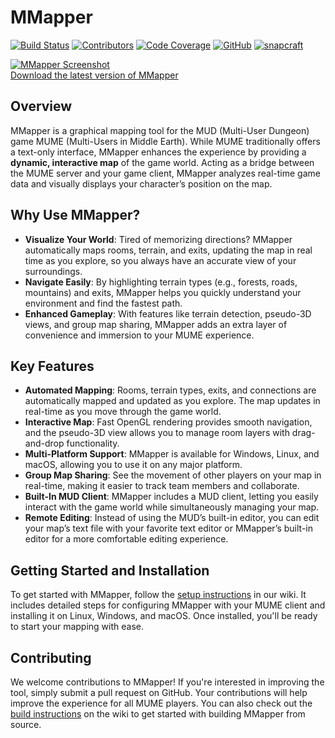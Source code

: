 MMapper
============================
[![Build Status](https://ci.appveyor.com/api/projects/status/github/MUME/mmapper?branch=master&svg=true)](https://ci.appveyor.com/project/nschimme/MMapper)
[![Contributors](https://img.shields.io/github/contributors/MUME/MMapper.svg?style=flat)](https://github.com/MUME/MMapper/graphs/contributors)
[![Code Coverage](https://codecov.io/gh/MUME/MMapper/branch/master/graph/badge.svg)](https://codecov.io/gh/MUME/MMapper)
[![GitHub](https://img.shields.io/github/license/MUME/MMapper.svg)](https://github.com/MUME/MMapper/blob/master/COPYING.txt)
[![snapcraft](https://snapcraft.io/mmapper/badge.svg)](https://snapcraft.io/mmapper)

[![MMapper Screenshot](/../master/appdata/screenshot1.png?raw=true "MMapper")<br>Download the latest version of MMapper](https://github.com/MUME/MMapper/releases)

## Overview
MMapper is a graphical mapping tool for the MUD (Multi-User Dungeon) game MUME (Multi-Users in Middle Earth). While MUME traditionally offers a text-only interface, MMapper enhances the experience by providing a **dynamic, interactive map** of the game world. Acting as a bridge between the MUME server and your game client, MMapper analyzes real-time game data and visually displays your character’s position on the map.

## Why Use MMapper?
- **Visualize Your World**: Tired of memorizing directions? MMapper automatically maps rooms, terrain, and exits, updating the map in real time as you explore, so you always have an accurate view of your surroundings.
- **Navigate Easily**: By highlighting terrain types (e.g., forests, roads, mountains) and exits, MMapper helps you quickly understand your environment and find the fastest path.
- **Enhanced Gameplay**: With features like terrain detection, pseudo-3D views, and group map sharing, MMapper adds an extra layer of convenience and immersion to your MUME experience.

## Key Features
- **Automated Mapping**: Rooms, terrain types, exits, and connections are automatically mapped and updated as you explore. The map updates in real-time as you move through the game world.
- **Interactive Map**: Fast OpenGL rendering provides smooth navigation, and the pseudo-3D view allows you to manage room layers with drag-and-drop functionality.
- **Multi-Platform Support**: MMapper is available for Windows, Linux, and macOS, allowing you to use it on any major platform.
- **Group Map Sharing**: See the movement of other players on your map in real-time, making it easier to track team members and collaborate.
- **Built-In MUD Client**: MMapper includes a MUD client, letting you easily interact with the game world while simultaneously managing your map.
- **Remote Editing**: Instead of using the MUD’s built-in editor, you can edit your map’s text file with your favorite text editor or MMapper’s built-in editor for a more comfortable editing experience.

## Getting Started and Installation
To get started with MMapper, follow the [setup instructions](https://github.com/MUME/MMapper/wiki) in our wiki. It includes detailed steps for configuring MMapper with your MUME client and installing it on Linux, Windows, and macOS. Once installed, you'll be ready to start your mapping with ease.

## Contributing
We welcome contributions to MMapper! If you're interested in improving the tool, simply submit a pull request on GitHub. Your contributions will help improve the experience for all MUME players. You can also check out the [build instructions](https://github.com/MUME/MMapper/wiki/Build) on the wiki to get started with building MMapper from source.
